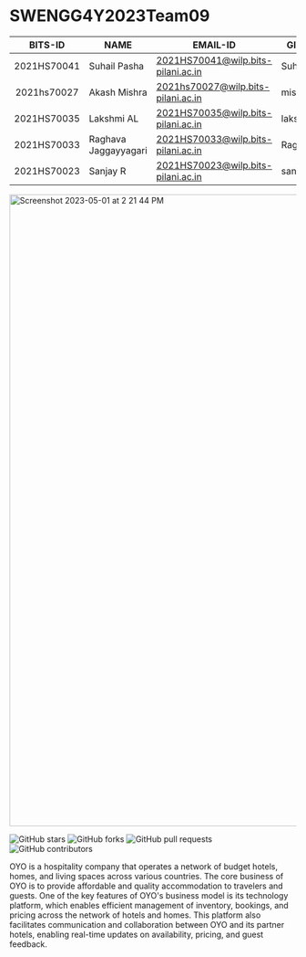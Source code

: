# SWENGG4Y2023Team09

|   BITS-ID   | NAME                 | EMAIL-ID                           | GITHUB-ID    |
|:-----------:|----------------------|------------------------------------|--------------|
| 2021HS70041 | Suhail Pasha         | 2021HS70041@wilp.bits-pilani.ac.in | Suhi-P       |
| 2021hs70027 | Akash Mishra         | 2021hs70027@wilp.bits-pilani.ac.in | missra21     |
| 2021HS70035 | Lakshmi AL           | 2021HS70035@wilp.bits-pilani.ac.in | lakshmi28al  |
| 2021HS70033 | Raghava Jaggayyagari | 2021HS70033@wilp.bits-pilani.ac.in | Raghava0200  |
| 2021HS70023 | Sanjay R             | 2021HS70023@wilp.bits-pilani.ac.in | sanjayravimy |

<img width="1107" alt="Screenshot 2023-05-01 at 2 21 44 PM" src="https://user-images.githubusercontent.com/88820726/235431367-56924439-ad7f-4ae0-ad71-f930f120a8b8.png">


![GitHub stars](https://img.shields.io/github/stars/SWENGG4Y2023/SWENGG4Y2023Team09)  ![GitHub forks](https://img.shields.io/github/forks/SWENGG4Y2023/SWENGG4Y2023Team09)  ![GitHub pull requests](https://img.shields.io/github/issues-pr/SWENGG4Y2023/SWENGG4Y2023Team09) ![GitHub contributors](https://img.shields.io/github/contributors/SWENGG4Y2023/SWENGG4Y2023Team09)

OYO is a hospitality company that operates a network of budget hotels, homes, and living spaces across various countries. The core business of OYO is to provide affordable and quality accommodation to travelers and guests. One of the key features of OYO's business model is its technology platform, which enables efficient management of inventory, bookings, and pricing across the network of hotels and homes. This platform also facilitates communication and collaboration between OYO and its partner hotels, enabling real-time updates on availability, pricing, and guest feedback.

